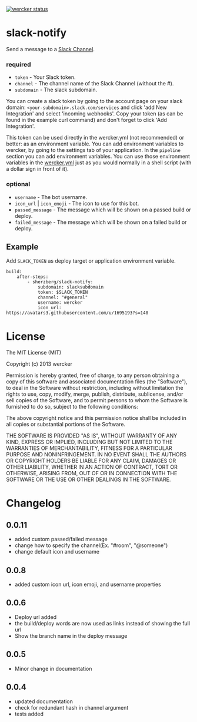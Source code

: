 [![wercker status](https://app.wercker.com/status/558b8846ff40819f061222da/m "wercker status")](https://app.wercker.com/project/bykey/558b8846ff40819f061222da)

# slack-notify

Send a message to a [Slack Channel](https://slack.com/).

### required

* `token` - Your Slack token.
* `channel` - The channel name of the Slack Channel (without the #).
* `subdomain` - The slack subdomain.

You can create a slack token by going to the account page on your slack domain:
`<your-subdomain>.slack.com/services` and click 'add New Integration' and select
'incoming webhooks'. Copy your token (as can be found in the example curl
command) and don't forget to click 'Add Integration'.

This token can be used directly in the wercker.yml (not
recommended) or better: as an environment variable. You can add environment
variables to wercker, by going to the settings tab of your application.
In the `pipeline` section you can add environment variables. You can use
those environment variables in the [wercker.yml](http://devcenter.wercker.com/articles/werckeryml/)
just as you would normally in a shell script (with a dollar sign in front of it).

### optional

* `username` - The bot username.
* `icon_url` | `icon_emoji` - The icon to use for this bot.
* `passed_message` - The message which will be shown on a passed build or deploy.
* `failed_message` - The message which will be shown on a failed build or deploy.

Example
--------

Add `SLACK_TOKEN` as deploy target or application environment variable.


    build:
        after-steps:
            - sherzberg/slack-notify:
                subdomain: slacksubdomain
                token: $SLACK_TOKEN
                channel: "#general"
                username: wercker
                icon_url: https://avatars3.githubusercontent.com/u/1695193?s=140

# License

The MIT License (MIT)

Copyright (c) 2013 wercker

Permission is hereby granted, free of charge, to any person obtaining a copy of
this software and associated documentation files (the "Software"), to deal in
the Software without restriction, including without limitation the rights to
use, copy, modify, merge, publish, distribute, sublicense, and/or sell copies of
the Software, and to permit persons to whom the Software is furnished to do so,
subject to the following conditions:

The above copyright notice and this permission notice shall be included in all
copies or substantial portions of the Software.

THE SOFTWARE IS PROVIDED "AS IS", WITHOUT WARRANTY OF ANY KIND, EXPRESS OR
IMPLIED, INCLUDING BUT NOT LIMITED TO THE WARRANTIES OF MERCHANTABILITY, FITNESS
FOR A PARTICULAR PURPOSE AND NONINFRINGEMENT. IN NO EVENT SHALL THE AUTHORS OR
COPYRIGHT HOLDERS BE LIABLE FOR ANY CLAIM, DAMAGES OR OTHER LIABILITY, WHETHER
IN AN ACTION OF CONTRACT, TORT OR OTHERWISE, ARISING FROM, OUT OF OR IN
CONNECTION WITH THE SOFTWARE OR THE USE OR OTHER DEALINGS IN THE SOFTWARE.

# Changelog

## 0.0.11
- added custom passed/failed message
- change how to specify the channel(Ex. "#room", "@someone")
- change default icon and username

## 0.0.8
- added custom icon url, icon emoji, and username properties

## 0.0.6
- Deploy url added
- the build/deploy words are now used as links instead of showing the full
url
- Show the branch name in the deploy message

## 0.0.5
- Minor change in documentation

## 0.0.4
- updated documentation
- check for redundant hash in channel argument
- tests added
